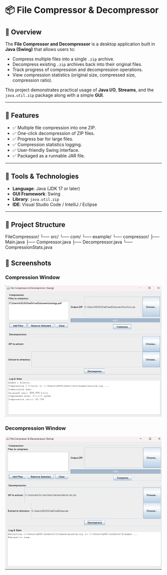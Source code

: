 # 📦 File Compressor & Decompressor

## 🔹 Overview
The **File Compressor and Decompressor** is a desktop application built in **Java (Swing)** that allows users to:
- Compress multiple files into a single `.zip` archive.
- Decompress existing `.zip` archives back into their original files.
- Track progress of compression and decompression operations.
- View compression statistics (original size, compressed size, compression ratio).

This project demonstrates practical usage of **Java I/O**, **Streams**, and the `java.util.zip` package along with a simple **GUI**.

---

## 🔹 Features
- ✅ Multiple file compression into one ZIP.  
- ✅ One-click decompression of ZIP files.  
- ✅ Progress bar for large files.  
- ✅ Compression statistics logging.  
- ✅ User-friendly Swing interface.  
- ✅ Packaged as a runnable JAR file.  

---

## 🔹 Tools & Technologies
- **Language**: Java (JDK 17 or later)  
- **GUI Framework**: Swing  
- **Library**: `java.util.zip`  
- **IDE**: Visual Studio Code / IntelliJ / Eclipse  

---

## 🔹 Project Structure
FileCompressor/
 └── src/
     └── com/
         └── example/
             └── compressor/
                 ├── Main.java
                 ├── Compressor.java
                 ├── Decompressor.java
                 └── CompressionStats.java
## 🔹 Screenshots

### Compression Window
![Compression Screenshot](CompressionOutput.png)

### Decompression Window
![Decompression Screenshot](DecompressionOutput.png)
